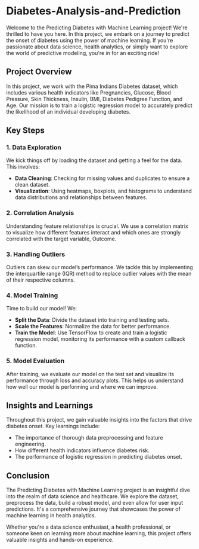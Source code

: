 # Diabetes-Analysis-and-Prediction

Welcome to the Predicting Diabetes with Machine Learning project! We're thrilled to have you here. In this project, we embark on a journey to predict the onset of diabetes using the power of machine learning. If you're passionate about data science, health analytics, or simply want to explore the world of predictive modeling, you're in for an exciting ride!

## Project Overview

In this project, we work with the Pima Indians Diabetes dataset, which includes various health indicators like Pregnancies, Glucose, Blood Pressure, Skin Thickness, Insulin, BMI, Diabetes Pedigree Function, and Age. Our mission is to train a logistic regression model to accurately predict the likelihood of an individual developing diabetes.

## Key Steps

### 1. Data Exploration

We kick things off by loading the dataset and getting a feel for the data. This involves:

- **Data Cleaning**: Checking for missing values and duplicates to ensure a clean dataset.
- **Visualization**: Using heatmaps, boxplots, and histograms to understand data distributions and relationships between features.

### 2. Correlation Analysis

Understanding feature relationships is crucial. We use a correlation matrix to visualize how different features interact and which ones are strongly correlated with the target variable, Outcome.

### 3. Handling Outliers

Outliers can skew our model’s performance. We tackle this by implementing the interquartile range (IQR) method to replace outlier values with the mean of their respective columns.

### 4. Model Training

Time to build our model! We:

- **Split the Data**: Divide the dataset into training and testing sets.
- **Scale the Features**: Normalize the data for better performance.
- **Train the Model**: Use TensorFlow to create and train a logistic regression model, monitoring its performance with a custom callback function.

### 5. Model Evaluation

After training, we evaluate our model on the test set and visualize its performance through loss and accuracy plots. This helps us understand how well our model is performing and where we can improve.

## Insights and Learnings

Throughout this project, we gain valuable insights into the factors that drive diabetes onset. Key learnings include:

- The importance of thorough data preprocessing and feature engineering.
- How different health indicators influence diabetes risk.
- The performance of logistic regression in predicting diabetes onset.

## Conclusion

The Predicting Diabetes with Machine Learning project is an insightful dive into the realm of data science and healthcare. We explore the dataset, preprocess the data, build a robust model, and even allow for user input predictions. It's a comprehensive journey that showcases the power of machine learning in health analytics.

Whether you're a data science enthusiast, a health professional, or someone keen on learning more about machine learning, this project offers valuable insights and hands-on experience.







